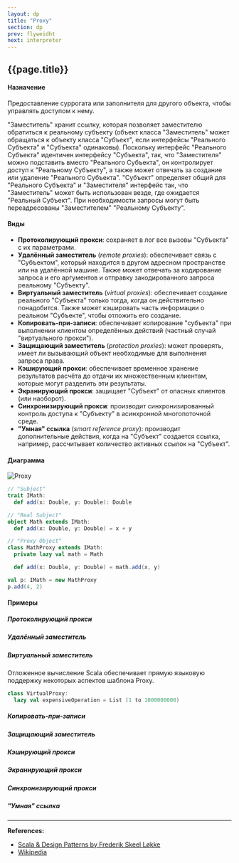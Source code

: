 ```yaml
---
layout: dp
title: "Proxy"
section: dp
prev: flyweidht
next: interpreter
---
```


## {{page.title}}

#### Назначение

Предоставление суррогата или заполнителя для другого объекта, чтобы управлять доступом к нему.

"Заместитель" хранит ссылку, которая позволяет заместителю обратиться к реальному субъекту 
(объект класса "Заместитель" может обращаться к объекту класса "Субъект", 
если интерфейсы "Реального Субъекта" и "Субъекта" одинаковы). 
Поскольку интерфейс "Реального Субъекта" идентичен интерфейсу "Субъекта", 
так, что "Заместителя" можно подставить вместо "Реального Субъекта", 
он контролирует доступ к "Реальному Субъекту", 
а также может отвечать за создание или удаление "Реального Субъекта". 
"Субъект" определяет общий для "Реального Субъекта" и "Заместителя" интерфейс так, 
что "Заместитель" может быть использован везде, где ожидается "Реальный Субъект". 
При необходимости запросы могут быть переадресованы "Заместителем" "Реальному Субъекту".

#### Виды

- **Протоколирующий прокси**: сохраняет в лог все вызовы "Субъекта" с их параметрами.
- **Удалённый заместитель** (_remote proxies_): обеспечивает связь с "Субъектом", 
который находится в другом адресном пространстве или на удалённой машине. 
Также может отвечать за кодирование запроса и его аргументов и отправку закодированного запроса реальному "Субъекту".
- **Виртуальный заместитель** (_virtual proxies_): обеспечивает создание реального "Субъекта" только тогда, 
когда он действительно понадобится. Также может кэшировать часть информации о реальном "Субъекте", чтобы отложить его создание.
- **Копировать-при-записи**: обеспечивает копирование "субъекта" 
при выполнении клиентом определённых действий (частный случай "виртуального прокси").
- **Защищающий заместитель** (_protection proxies_): может проверять, 
имеет ли вызывающий объект необходимые для выполнения запроса права.
- **Кэширующий прокси**: обеспечивает временное хранение результатов расчёта до отдачи их множественным клиентам, 
которые могут разделить эти результаты.
- **Экранирующий прокси**: защищает "Субъект" от опасных клиентов (или наоборот).
- **Синхронизирующий прокси**: производит синхронизированный контроль доступа к "Субъекту" в асинхронной многопоточной среде.
- **"Умная" ссылка** (_smart reference proxy_): производит дополнительные действия, 
когда на "Субъект" создается ссылка, например, рассчитывает количество активных ссылок на "Субъект".

#### Диаграмма

![Proxy](https://upload.wikimedia.org/wikipedia/ru/0/08/Proxy_patt.gif)

```scala mdoc:silent
// "Subject"
trait IMath:
  def add(x: Double, y: Double): Double

// "Real Subject"
object Math extends IMath:
  def add(x: Double, y: Double) = x + y

// "Proxy Object"
class MathProxy extends IMath:
  private lazy val math = Math

  def add(x: Double, y: Double) = math.add(x, y)
```

```scala mdoc
val p: IMath = new MathProxy
p.add(4, 2)
```

#### Примеры

##### Протоколирующий прокси

##### Удалённый заместитель

##### Виртуальный заместитель

Отложенное вычисление Scala обеспечивает прямую языковую поддержку некоторых аспектов шаблона Proxy.

```scala mdoc
class VirtualProxy:
  lazy val expensiveOperation = List (1 to 1000000000)
```

##### Копировать-при-записи

##### Защищающий заместитель

##### Кэширующий прокси

##### Экранирующий прокси

##### Синхронизирующий прокси

##### "Умная" ссылка


---

**References:**
- [Scala & Design Patterns by Frederik Skeel Løkke](https://www.scala-lang.org/old/sites/default/files/FrederikThesis.pdf)
- [Wikipedia](https://ru.wikipedia.org/wiki/%D0%97%D0%B0%D0%BC%D0%B5%D1%81%D1%82%D0%B8%D1%82%D0%B5%D0%BB%D1%8C_(%D1%88%D0%B0%D0%B1%D0%BB%D0%BE%D0%BD_%D0%BF%D1%80%D0%BE%D0%B5%D0%BA%D1%82%D0%B8%D1%80%D0%BE%D0%B2%D0%B0%D0%BD%D0%B8%D1%8F))
